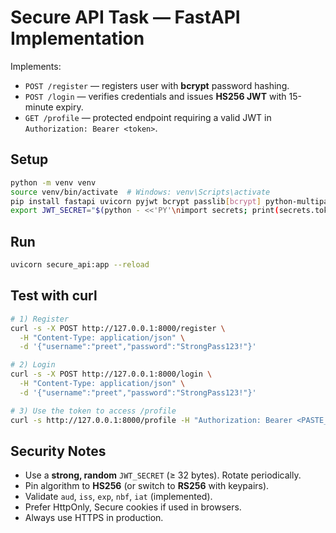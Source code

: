 # Secure API Task — FastAPI Implementation

Implements:
- `POST /register` — registers user with **bcrypt** password hashing.
- `POST /login` — verifies credentials and issues **HS256 JWT** with 15-minute expiry.
- `GET /profile` — protected endpoint requiring a valid JWT in `Authorization: Bearer <token>`.

## Setup
```bash
python -m venv venv
source venv/bin/activate  # Windows: venv\Scripts\activate
pip install fastapi uvicorn pyjwt bcrypt passlib[bcrypt] python-multipart
export JWT_SECRET="$(python - <<'PY'\nimport secrets; print(secrets.token_urlsafe(64))\nPY)"
```

## Run
```bash
uvicorn secure_api:app --reload
```

## Test with curl
```bash
# 1) Register
curl -s -X POST http://127.0.0.1:8000/register \
  -H "Content-Type: application/json" \
  -d '{"username":"preet","password":"StrongPass123!"}'

# 2) Login
curl -s -X POST http://127.0.0.1:8000/login \
  -H "Content-Type: application/json" \
  -d '{"username":"preet","password":"StrongPass123!"}'

# 3) Use the token to access /profile
curl -s http://127.0.0.1:8000/profile -H "Authorization: Bearer <PASTE_JWT_HERE>"
```

## Security Notes
- Use a **strong, random** `JWT_SECRET` (≥ 32 bytes). Rotate periodically.
- Pin algorithm to **HS256** (or switch to **RS256** with keypairs).
- Validate `aud`, `iss`, `exp`, `nbf`, `iat` (implemented).
- Prefer HttpOnly, Secure cookies if used in browsers.
- Always use HTTPS in production.
